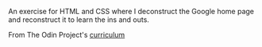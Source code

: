 An exercise for HTML and CSS where I deconstruct the Google home page and reconstruct it to learn the ins and outs.

From The Odin Project's [curriculum](http://www.theodinproject.com/courses/web-development-101/lessons/html-css)
